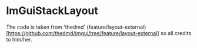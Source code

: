 # ImGuiStackLayout

The code is taken from 'thedmd' (feature/layout-external)[https://github.com/thedmd/imgui/tree/feature/layout-external] so all credits to him/her.
